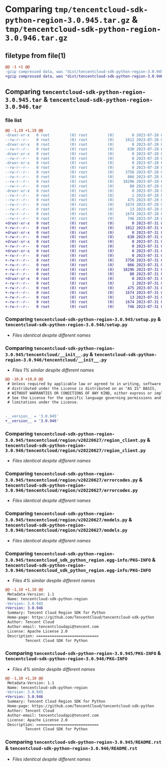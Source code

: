 # Comparing `tmp/tencentcloud-sdk-python-region-3.0.945.tar.gz` & `tmp/tencentcloud-sdk-python-region-3.0.946.tar.gz`

## filetype from file(1)

```diff
@@ -1 +1 @@
-gzip compressed data, was "dist/tencentcloud-sdk-python-region-3.0.945.tar", last modified: Fri Jul 28 00:33:48 2023, max compression
+gzip compressed data, was "dist/tencentcloud-sdk-python-region-3.0.946.tar", last modified: Mon Jul 31 00:34:05 2023, max compression
```

## Comparing `tencentcloud-sdk-python-region-3.0.945.tar` & `tencentcloud-sdk-python-region-3.0.946.tar`

### file list

```diff
@@ -1,19 +1,19 @@
-drwxr-xr-x   0 root         (0) root         (0)        0 2023-07-28 00:33:48.000000 tencentcloud-sdk-python-region-3.0.945/
--rw-r--r--   0 root         (0) root         (0)     1012 2023-07-28 00:33:47.000000 tencentcloud-sdk-python-region-3.0.945/setup.py
-drwxr-xr-x   0 root         (0) root         (0)        0 2023-07-28 00:33:48.000000 tencentcloud-sdk-python-region-3.0.945/tencentcloud/
--rw-r--r--   0 root         (0) root         (0)      630 2023-07-28 00:33:47.000000 tencentcloud-sdk-python-region-3.0.945/tencentcloud/__init__.py
-drwxr-xr-x   0 root         (0) root         (0)        0 2023-07-28 00:33:48.000000 tencentcloud-sdk-python-region-3.0.945/tencentcloud/region/
--rw-r--r--   0 root         (0) root         (0)        0 2023-07-28 00:33:47.000000 tencentcloud-sdk-python-region-3.0.945/tencentcloud/region/__init__.py
-drwxr-xr-x   0 root         (0) root         (0)        0 2023-07-28 00:33:48.000000 tencentcloud-sdk-python-region-3.0.945/tencentcloud/region/v20220627/
--rw-r--r--   0 root         (0) root         (0)        0 2023-07-28 00:33:47.000000 tencentcloud-sdk-python-region-3.0.945/tencentcloud/region/v20220627/__init__.py
--rw-r--r--   0 root         (0) root         (0)     3756 2023-07-28 00:33:47.000000 tencentcloud-sdk-python-region-3.0.945/tencentcloud/region/v20220627/region_client.py
--rw-r--r--   0 root         (0) root         (0)      866 2023-07-28 00:33:47.000000 tencentcloud-sdk-python-region-3.0.945/tencentcloud/region/v20220627/errorcodes.py
--rw-r--r--   0 root         (0) root         (0)    18296 2023-07-28 00:33:47.000000 tencentcloud-sdk-python-region-3.0.945/tencentcloud/region/v20220627/models.py
--rw-r--r--   0 root         (0) root         (0)       88 2023-07-28 00:33:48.000000 tencentcloud-sdk-python-region-3.0.945/setup.cfg
-drwxr-xr-x   0 root         (0) root         (0)        0 2023-07-28 00:33:48.000000 tencentcloud-sdk-python-region-3.0.945/tencentcloud_sdk_python_region.egg-info/
--rw-r--r--   0 root         (0) root         (0)        1 2023-07-28 00:33:48.000000 tencentcloud-sdk-python-region-3.0.945/tencentcloud_sdk_python_region.egg-info/dependency_links.txt
--rw-r--r--   0 root         (0) root         (0)      475 2023-07-28 00:33:48.000000 tencentcloud-sdk-python-region-3.0.945/tencentcloud_sdk_python_region.egg-info/SOURCES.txt
--rw-r--r--   0 root         (0) root         (0)     1674 2023-07-28 00:33:48.000000 tencentcloud-sdk-python-region-3.0.945/tencentcloud_sdk_python_region.egg-info/PKG-INFO
--rw-r--r--   0 root         (0) root         (0)       13 2023-07-28 00:33:48.000000 tencentcloud-sdk-python-region-3.0.945/tencentcloud_sdk_python_region.egg-info/top_level.txt
--rw-r--r--   0 root         (0) root         (0)     1674 2023-07-28 00:33:48.000000 tencentcloud-sdk-python-region-3.0.945/PKG-INFO
--rw-r--r--   0 root         (0) root         (0)      746 2023-07-28 00:33:47.000000 tencentcloud-sdk-python-region-3.0.945/README.rst
+drwxr-xr-x   0 root         (0) root         (0)        0 2023-07-31 00:34:05.000000 tencentcloud-sdk-python-region-3.0.946/
+-rw-r--r--   0 root         (0) root         (0)     1012 2023-07-31 00:34:05.000000 tencentcloud-sdk-python-region-3.0.946/setup.py
+drwxr-xr-x   0 root         (0) root         (0)        0 2023-07-31 00:34:05.000000 tencentcloud-sdk-python-region-3.0.946/tencentcloud/
+-rw-r--r--   0 root         (0) root         (0)      630 2023-07-31 00:34:05.000000 tencentcloud-sdk-python-region-3.0.946/tencentcloud/__init__.py
+drwxr-xr-x   0 root         (0) root         (0)        0 2023-07-31 00:34:05.000000 tencentcloud-sdk-python-region-3.0.946/tencentcloud/region/
+-rw-r--r--   0 root         (0) root         (0)        0 2023-07-31 00:34:05.000000 tencentcloud-sdk-python-region-3.0.946/tencentcloud/region/__init__.py
+drwxr-xr-x   0 root         (0) root         (0)        0 2023-07-31 00:34:05.000000 tencentcloud-sdk-python-region-3.0.946/tencentcloud/region/v20220627/
+-rw-r--r--   0 root         (0) root         (0)        0 2023-07-31 00:34:05.000000 tencentcloud-sdk-python-region-3.0.946/tencentcloud/region/v20220627/__init__.py
+-rw-r--r--   0 root         (0) root         (0)     3756 2023-07-31 00:34:05.000000 tencentcloud-sdk-python-region-3.0.946/tencentcloud/region/v20220627/region_client.py
+-rw-r--r--   0 root         (0) root         (0)      866 2023-07-31 00:34:05.000000 tencentcloud-sdk-python-region-3.0.946/tencentcloud/region/v20220627/errorcodes.py
+-rw-r--r--   0 root         (0) root         (0)    18296 2023-07-31 00:34:05.000000 tencentcloud-sdk-python-region-3.0.946/tencentcloud/region/v20220627/models.py
+-rw-r--r--   0 root         (0) root         (0)       88 2023-07-31 00:34:05.000000 tencentcloud-sdk-python-region-3.0.946/setup.cfg
+drwxr-xr-x   0 root         (0) root         (0)        0 2023-07-31 00:34:05.000000 tencentcloud-sdk-python-region-3.0.946/tencentcloud_sdk_python_region.egg-info/
+-rw-r--r--   0 root         (0) root         (0)        1 2023-07-31 00:34:05.000000 tencentcloud-sdk-python-region-3.0.946/tencentcloud_sdk_python_region.egg-info/dependency_links.txt
+-rw-r--r--   0 root         (0) root         (0)      475 2023-07-31 00:34:05.000000 tencentcloud-sdk-python-region-3.0.946/tencentcloud_sdk_python_region.egg-info/SOURCES.txt
+-rw-r--r--   0 root         (0) root         (0)     1674 2023-07-31 00:34:05.000000 tencentcloud-sdk-python-region-3.0.946/tencentcloud_sdk_python_region.egg-info/PKG-INFO
+-rw-r--r--   0 root         (0) root         (0)       13 2023-07-31 00:34:05.000000 tencentcloud-sdk-python-region-3.0.946/tencentcloud_sdk_python_region.egg-info/top_level.txt
+-rw-r--r--   0 root         (0) root         (0)     1674 2023-07-31 00:34:05.000000 tencentcloud-sdk-python-region-3.0.946/PKG-INFO
+-rw-r--r--   0 root         (0) root         (0)      746 2023-07-31 00:34:05.000000 tencentcloud-sdk-python-region-3.0.946/README.rst
```

### Comparing `tencentcloud-sdk-python-region-3.0.945/setup.py` & `tencentcloud-sdk-python-region-3.0.946/setup.py`

 * *Files identical despite different names*

### Comparing `tencentcloud-sdk-python-region-3.0.945/tencentcloud/__init__.py` & `tencentcloud-sdk-python-region-3.0.946/tencentcloud/__init__.py`

 * *Files 1% similar despite different names*

```diff
@@ -10,8 +10,8 @@
 # Unless required by applicable law or agreed to in writing, software
 # distributed under the License is distributed on an "AS IS" BASIS,
 # WITHOUT WARRANTIES OR CONDITIONS OF ANY KIND, either express or implied.
 # See the License for the specific language governing permissions and
 # limitations under the License.
 
 
-__version__ = '3.0.945'
+__version__ = '3.0.946'
```

### Comparing `tencentcloud-sdk-python-region-3.0.945/tencentcloud/region/v20220627/region_client.py` & `tencentcloud-sdk-python-region-3.0.946/tencentcloud/region/v20220627/region_client.py`

 * *Files identical despite different names*

### Comparing `tencentcloud-sdk-python-region-3.0.945/tencentcloud/region/v20220627/errorcodes.py` & `tencentcloud-sdk-python-region-3.0.946/tencentcloud/region/v20220627/errorcodes.py`

 * *Files identical despite different names*

### Comparing `tencentcloud-sdk-python-region-3.0.945/tencentcloud/region/v20220627/models.py` & `tencentcloud-sdk-python-region-3.0.946/tencentcloud/region/v20220627/models.py`

 * *Files identical despite different names*

### Comparing `tencentcloud-sdk-python-region-3.0.945/tencentcloud_sdk_python_region.egg-info/PKG-INFO` & `tencentcloud-sdk-python-region-3.0.946/tencentcloud_sdk_python_region.egg-info/PKG-INFO`

 * *Files 4% similar despite different names*

```diff
@@ -1,10 +1,10 @@
 Metadata-Version: 1.1
 Name: tencentcloud-sdk-python-region
-Version: 3.0.945
+Version: 3.0.946
 Summary: Tencent Cloud Region SDK for Python
 Home-page: https://github.com/TencentCloud/tencentcloud-sdk-python
 Author: Tencent Cloud
 Author-email: tencentcloudapi@tencent.com
 License: Apache License 2.0
 Description: ============================
         Tencent Cloud SDK for Python
```

### Comparing `tencentcloud-sdk-python-region-3.0.945/PKG-INFO` & `tencentcloud-sdk-python-region-3.0.946/PKG-INFO`

 * *Files 4% similar despite different names*

```diff
@@ -1,10 +1,10 @@
 Metadata-Version: 1.1
 Name: tencentcloud-sdk-python-region
-Version: 3.0.945
+Version: 3.0.946
 Summary: Tencent Cloud Region SDK for Python
 Home-page: https://github.com/TencentCloud/tencentcloud-sdk-python
 Author: Tencent Cloud
 Author-email: tencentcloudapi@tencent.com
 License: Apache License 2.0
 Description: ============================
         Tencent Cloud SDK for Python
```

### Comparing `tencentcloud-sdk-python-region-3.0.945/README.rst` & `tencentcloud-sdk-python-region-3.0.946/README.rst`

 * *Files identical despite different names*

